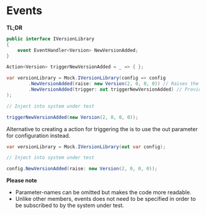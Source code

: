 ﻿# Events

__TL;DR__

```csharp
public interface IVersionLibrary
{
    event EventHandler<Version> NewVersionAdded;
}

Action<Version> triggerNewVersionAdded = _ => { };

var versionLibrary = Mock.IVersionLibrary(config => config
        .NewVersionAdded(raise: new Version(2, 0, 0, 0)) // Raises the event right away
        .NewVersionAdded(trigger: out triggerNewVersionAdded) // Provides a trigger for when a new version is added
);

// Inject into system under test

triggerNewVersionAdded(new Version(2, 0, 0, 0));
```

Alternative to creating a action for triggering the is to use the out parameter for configuration instead. 
```csharp
var versionLibrary = Mock.IVersionLibrary(out var config);

// Inject into system under test

config.NewVersionAdded(raise: new Version(2, 0, 0, 0));
```

__Please note__

- Parameter-names can be omitted but makes the code more readable.
- Unlike other members, events does not need to be specified in order to be subscribed to by the system under test.

